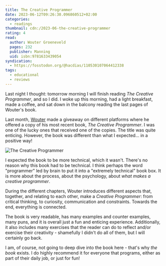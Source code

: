 ```yaml
---
title: The Creative Programmer
date: 2023-06-12T09:26:30.096860512+02:00
categories:
  - readings
thumbnail: cdn:/2023-06-the-creative-programmer
rating: 4
read:
  author: Wouter Groeneveld
  pages: 232
  publisher: Manning
  uid: isbn:9781633439054
syndication:
  - https://fosstodon.org/@hacdias/110530107064412338
tags:
  - educational
  - reviews
---
```


Last night I thought: tomorrow morning I will finish reading *The Creative Programmer*,
and so I did. I woke up this morning, had a light breakfast, made a coffee, and sat
down in the balcony reading the last pages of Wouter's book.

<!--more-->

Last month, [Wouter](https://brainbaking.com/) made a giveaway on different platforms where
he offered a copy of his most recent book, *The Creative Programmer*. I was one of the
lucky ones that received one of the copies. The title was quite enticing. However,
the book was different than what I expected... in a positive way!

![The Creative Programmer](cdn:/2023-06-the-creative-programmer)

I expected the book to be more technical, which it wasn't. There's no reason why this
book had to be technical. I think perhaps the word "programmer" led by brain to put
it into a "extremely technical" book box. It is more about the process, about the psychology,
about *what makes a creative programmer*.

During the different chapters, Wouter introduces different aspects that, together, and 
relating to each other, make a *Creative Programmer*: from critical thinking, to curiosity,
communication and constraints. Towards the end, everything is connected.

The book is very readable, has many examples and counter examples, many puns, and it is
overall just a fun and enticing experience. Additionally, it also includes many exercises
that the reader can do to reflect and/or exercise their creativity - shamefully I didn't do
all of them, but I will certainly go back.

I am, of course, not going to deep dive into the book here - that's why *the book* exists.
I do highly recommend it for everyone that programs, either as part of their daily job,
or just for fun!
